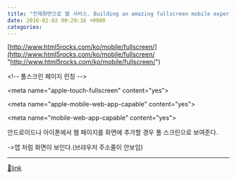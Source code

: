 ```yaml
---
title: "전제화면으로 웹 서비스. Building an amazing fullscreen mobile experience"
date: 2016-02-02 00:29:16 +0900
categories: 
---
```

  

[http://www.html5rocks.com/ko/mobile/fullscreen/](http://www.html5rocks.com/ko/mobile/fullscreen/ "http://www.html5rocks.com/ko/mobile/fullscreen/")  


&lt;!-- 풀스크린 페이지 런칭 --&gt;

&lt;meta name="apple-touch-fullscreen" content="yes"&gt;

&lt;meta name="apple-mobile-web-app-capable" content="yes"&gt;

&lt;meta name="mobile-web-app-capable" content="yes"&gt;



  


안드로이드나 아이폰에서 웹 페이지를 화면에 추가할 경우 풀 스크린으로 보여준다.

-&gt;앱 처럼 화면이 보인다.(브랴우저 주소줄이 안보임)



  ***
[🔗link](http://www.mins01.com/mh/tech/read/979)